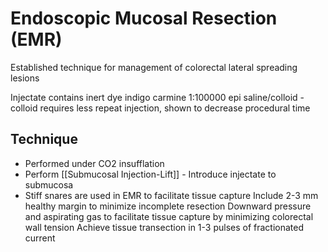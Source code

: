 # Endoscopic Mucosal Resection (EMR)

Established technique for management of colorectal lateral spreading lesions

Injectate contains
	inert dye indigo carmine
	1:100000 epi
	saline/colloid - colloid requires less repeat injection, shown to decrease procedural time

## Technique
- Performed under CO2 insufflation
- Perform [[Submucosal Injection-Lift]] - Introduce injectate to submucosa
- Stiff snares are used in EMR to facilitate tissue capture
	Include 2-3 mm healthy margin to minimize incomplete resection
	Downward pressure and aspirating gas to facilitate tissue capture by minimizing colorectal wall tension
Achieve tissue transection in 1-3 pulses of fractionated current

